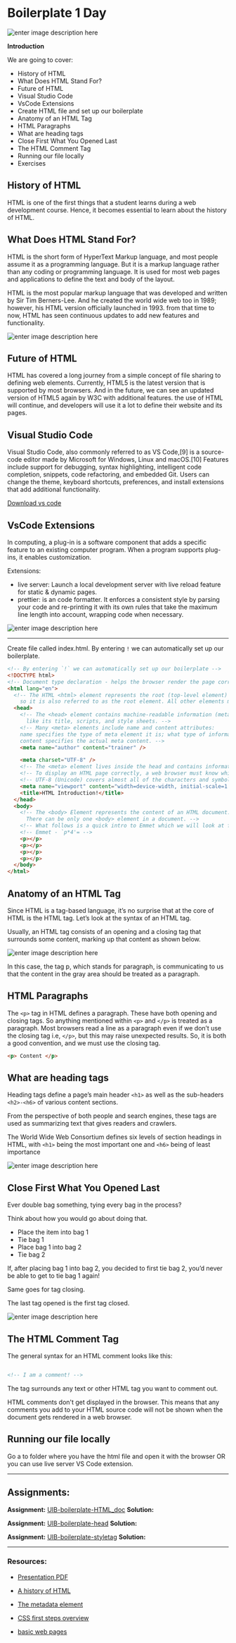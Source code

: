 # Boilerplate 1 Day

![enter image description here](https://upload.wikimedia.org/wikipedia/commons/thumb/6/61/HTML5_logo_and_wordmark.svg/1200px-HTML5_logo_and_wordmark.svg.png)

**Introduction**

We are going to cover:

- History of HTML
- What Does HTML Stand For?
- Future of HTML
- Visual Studio Code
- VsCode Extensions
- Create HTML file and set up our boilerplate
- Anatomy of an HTML Tag
- HTML Paragraphs
- What are heading tags
- Close First What You Opened Last
- The HTML Comment Tag
- Running our file locally
- Exercises


## History of HTML

HTML is one of the first things that a student learns during a web development course. Hence, it becomes essential to learn about the history of HTML.

## What Does HTML Stand For?

HTML is the short form of HyperText Markup language, and most people assume it as a programming language. But it is a markup language rather than any coding or programming language. It is used for most web pages and applications to define the text and body of the layout.


HTML is the most popular markup language that was developed and written by Sir Tim Berners-Lee. And he created the world wide web too in 1989; however, his HTML version officially launched in 1993. from that time to now, HTML has seen continuous updates to add new features and functionality.


![enter image description here](https://i.computer-bild.de/imgs/1/4/0/0/9/1/8/1/html-32b22f6cf9e892e8.jpg)

## Future of HTML

HTML has covered a long journey from a simple concept of file sharing to defining web elements. Currently, HTML5 is the latest version that is supported by most browsers. And in the future, we can see an updated version of HTML5 again by W3C with additional features. the use of HTML will continue, and developers will use it a lot to define their website and its pages.


## Visual Studio Code

Visual Studio Code, also commonly referred to as VS Code,[9] is a source-code editor made by Microsoft for Windows, Linux and macOS.[10] Features include support for debugging, syntax highlighting, intelligent code completion, snippets, code refactoring, and embedded Git. Users can change the theme, keyboard shortcuts, preferences, and install extensions that add additional functionality.

[Download vs code](https://code.visualstudio.com) 


## VsCode Extensions

In computing, a plug-in is a software component that adds a specific feature to an existing computer program. When a program supports plug-ins, it enables customization.

Extensions:
- live server: Launch a local development server with live reload feature for static & dynamic pages.
- prettier: is an code formatter. It enforces a consistent style by parsing your code and re-printing it with its own rules that take the maximum line length into account, wrapping code when necessary.

![enter image description here](https://www.alphr.com/wp-content/uploads/2022/06/Vs-3.png)

---

Create file called index.html. By entering `!` we can automatically set up our boilerplate.


```HTML
<!-- By entering `!` we can automatically set up our boilerplate -->
<!DOCTYPE html>
<!-- Document type declaration - helps the browser render the page correctly -->
<html lang="en">
  <!-- The HTML <html> element represents the root (top-level element) of an HTML document, 
    so it is also referred to as the root element. All other elements must be descendants of this element. -->
  <head>
    <!-- The <head> element contains machine-readable information (metadata) about the document, 
      like its title, scripts, and style sheets. -->
    <!-- Many <meta> elements include name and content attributes:
    name specifies the type of meta element it is; what type of information it contains.
    content specifies the actual meta content. -->
    <meta name="author" content="trainer" />

    <meta charset="UTF-8" />
    <!-- The <meta> element lives inside the head and contains information about that web page -->
    <!-- To display an HTML page correctly, a web browser must know which character set to use. -->
    <!-- UTF-8 (Unicode) covers almost all of the characters and symbols in the world. -->
    <meta name="viewport" content="width=device-width, initial-scale=1.0" />
    <title>HTML Introduction!</title>
  </head>
  <body>
    <!-- The <body> Element represents the content of an HTML document. 
      There can be only one <body> element in a document. -->
    <!-- What follows is a quick intro to Emmet which we will look at further in the following submodule       -->
    <!-- Emmet - `p*4'= -->
    <p></p>
    <p></p>
    <p></p>
    <p></p>
  </body>
</html>

```

## Anatomy of an HTML Tag

Since HTML is a tag-based language, it’s no surprise that at the core of HTML is the HTML tag. Let’s look at the syntax of an HTML tag.

Usually, an HTML tag consists of an opening and a closing tag that surrounds some content, marking up that content as shown below.

![enter image description here](https://clearlydecoded.com/assets/images/posts/2017-09-04-anatomy-of-html-tag/simple-p-tag.png)

In this case, the tag p, which stands for paragraph, is communicating to us that the content in the gray area should be treated as a paragraph.


## HTML Paragraphs

The `<p>` tag in HTML defines a paragraph. These have both opening and closing tags. So anything mentioned within `<p>` and `</p>` is treated as a paragraph. Most browsers read a line as a paragraph even if we don’t use the closing tag i.e, `</p>`, but this may raise unexpected results. So, it is both a good convention, and we must use the closing tag. 

```HTML
<p> Content </p>

```

## What are heading tags


Heading tags define a page’s main header `<h1>` as well as the sub-headers `<h2>-<h6>` of various content sections. 

From the perspective of both people and search engines, these tags are used as summarizing text that gives readers and crawlers.
  
The World Wide Web Consortium defines six levels of section headings in HTML, with `<h1>` being the most important one and `<h6>` being of least importance


  
![enter image description here](https://seranking.com/blog/wp-content/uploads/2019/08/Diagrammatic-Representation-of-Heading-Tag-Hierarchy.png)


## Close First What You Opened Last

Ever double bag something, tying every bag in the process?

Think about how you would go about doing that.

- Place the item into bag 1
- Tie bag 1
- Place bag 1 into bag 2
- Tie bag 2

If, after placing bag 1 into bag 2, you decided to first tie bag 2, you’d never be able to get to tie bag 1 again!

Same goes for tag closing.

The last tag opened is the first tag closed.

![enter image description here](https://clearlydecoded.com/assets/images/posts/2017-09-04-anatomy-of-html-tag/close-opened-tags-first.png)
  
## The HTML Comment Tag

The general syntax for an HTML comment looks like this:

```HTML

<!-- I am a comment! -->

```


The tag surrounds any text or other HTML tag you want to comment out.

HTML comments don't get displayed in the browser. This means that any comments you add to your HTML source code will not be shown when the document gets rendered in a web browser.



## Running our file locally

Go a to folder where you have the html file and open it with the browser OR you can use live server VS Code extension.


---


## Assignments:

**Assignment:** [UIB-boilerplate-HTML_doc](https://classroom.github.com/a/Djs-Bn5f)
**Solution:** []()

**Assignment:** [UIB-boilerplate-head](https://classroom.github.com/a/k6b3Sdmb)
**Solution:** []()

**Assignment:** [UIB-boilerplate-styletag](https://classroom.github.com/a/WehEHhEI)
**Solution:** []()

---

### Resources:

- [Presentation PDF](./Boilerplate.pdf)
 
- [A history of HTML](https://www.w3.org/People/Raggett/book4/ch02.html)
- [The metadata element](https://developer.mozilla.org/en-US/docs/Web/HTML/Element/meta)
- [CSS first steps overview](https://developer.mozilla.org/en-US/docs/Learn/CSS/First_steps)
- [basic web pages](https://www.internetingishard.com/html-and-css/basic-web-pages/)


